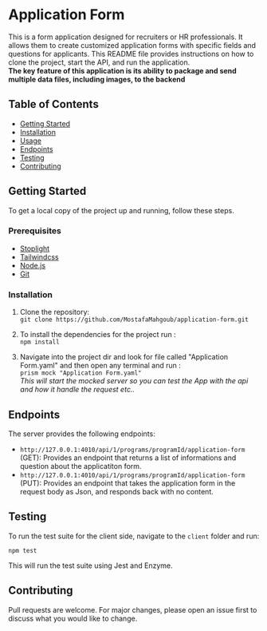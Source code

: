 # Application Form

This is a form application designed for recruiters or HR professionals. It allows them to create customized application forms with specific fields and questions for applicants. This README file provides instructions on how to clone the project, start the API, and run the application.<br>
**The key feature of this application is its ability to package and send multiple data files, including images, to the backend**

## Table of Contents
- [Getting Started](#getting-started)
- [Installation](#installation)
- [Usage](#usage)
- [Endpoints](#endpoints)
- [Testing](#testing)
- [Contributing](#contributing)

## Getting Started

To get a local copy of the project up and running, follow these steps.

### Prerequisites
- [Stoplight](https://stoplight.io)
- [Tailwindcss](https://tailwindcss.com)
- [Node.js](https://nodejs.org)
- [Git](https://git-scm.com)

### Installation

1. Clone the repository: <br>
`git clone https://github.com/MostafaMahgoub/application-form.git`

2. To install the dependencies for the project run : <br>
`npm install`
3. Navigate into the project dir and look for file called "Application Form.yaml" and then open any terminal and run : <br>
`prism mock "Application Form.yaml"` <br>
*This will start the mocked server so you can test the App with the api and how it handle the request etc..*



## Endpoints

The server provides the following endpoints:

- `http://127.0.0.1:4010/api/1/programs/programId/application-form` (GET): Provides an endpoint that returns a list of informations and question about the applicatiton form.
- `http://127.0.0.1:4010/api/1/programs/programId/application-form` (PUT): Provides an endpoint that takes the application form in the request body as Json, and responds back with no content.


## Testing


To run the test suite for the client side, navigate to the `client` folder and run:

`npm test`

This will run the test suite using Jest and Enzyme.

## Contributing

Pull requests are welcome. For major changes, please open an issue first to discuss what you would like to change.